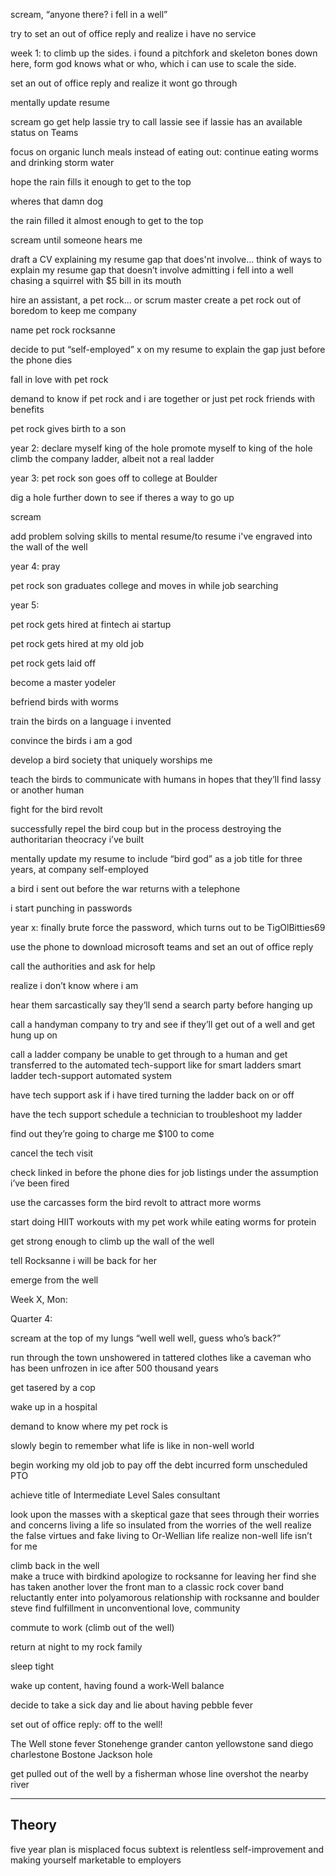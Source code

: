 
scream, “anyone there? i fell in a well” 

try to set an out of office reply and realize i have no service


week 1:  to climb up the sides. i found a pitchfork and skeleton bones down here, form god knows what or who, which i can use to scale the side. 

set an out of office reply and realize it wont go through 
 
mentally update resume 

scream go get help lassie 
try to call lassie 
see if lassie has an available status on Teams

focus on organic lunch meals instead of eating out:
continue eating worms and drinking storm water 

hope the rain fills it enough to get to the top

wheres that damn dog 

the rain filled it almost enough to get to the top 

scream until someone hears me 

draft a CV explaining my resume gap that does'nt involve...
think of ways to explain my resume gap that doesn’t involve admitting i fell into a well chasing a squirrel with $5 bill in its mouth 

hire an assistant, a pet rock...
or scrum master
create a pet rock out of boredom to keep me company 

name pet rock rocksanne

decide to put “self-employed” x on my resume to explain the gap just before the phone dies


fall in love with pet rock 

demand to know if pet rock and i are together or just pet rock friends with benefits 

pet rock gives birth to a son


year 2: declare myself king of the hole 
promote myself to king of the hole
climb the company ladder, albeit not a real ladder

year 3: pet rock son goes off to college at Boulder 

dig a hole further down to see if theres a way to go up 

scream

add problem solving skills to mental resume/to resume i've engraved into the wall of the well

year 4: pray 


pet rock son graduates college and moves in while job searching

year 5: 

pet rock gets hired at fintech ai startup 

pet rock gets hired at my old job

pet rock gets laid off 

become a master yodeler 

befriend birds with worms 



train the birds on a language i invented 

convince the birds i am a god 

develop a bird society that uniquely worships me

teach the birds to  communicate with humans in hopes that they’ll find lassy or another human 

fight for the bird revolt 

successfully repel the bird coup but in the process destroying the authoritarian theocracy i’ve built 

mentally update my resume  to include “bird god” as a job title for three years, at company self-employed 

a bird i sent out before the war returns with a telephone  
 
i start punching in passwords 

year x: finally brute force the password, which turns out to be TigOlBitties69

use the phone to download microsoft teams and set an out of office reply 

call the authorities and ask for help

realize i don’t know where i am 

hear them sarcastically say they’ll send a search party before hanging up 

call a handyman company to try and see if they’ll get out of a well and get hung up on 

call a ladder company be unable to get through to a  human and get transferred to the automated tech-support like for smart ladders 
smart ladder tech-support automated system 

have tech support ask if i have tired turning the ladder back on or off

have the tech support schedule a technician to troubleshoot my ladder 

find out they’re going to charge me $100 to come 

cancel the tech visit 

check linked in before the phone dies for job listings under the assumption i’ve been fired 

use the carcasses form the bird  revolt to attract more worms

start doing HIIT  workouts with my pet work while eating worms for protein 

get strong enough to climb up the wall of the well

tell Rocksanne i will be back for her

emerge from the well

Week X, Mon:

Quarter 4:

scream at the top of my lungs “well well well, guess who’s back?” 

run through the town unshowered in tattered clothes like a caveman who has been unfrozen in ice after 500 thousand years

get tasered by a cop 

wake up in a hospital 

demand to know where my pet rock is 

slowly begin to remember what  life is like in  non-well world 

begin working my old job to pay off the debt incurred form unscheduled PTO  

achieve title of Intermediate Level Sales consultant   

look upon the masses with a skeptical gaze that sees through their worries and concerns 
living a life so insulated from the worries of the well 
realize the false virtues and fake living to Or-Wellian life 
realize non-well life isn’t for me 

climb back in the well  
make a truce with birdkind
apologize to rocksanne for leaving her 
find she has taken another lover 
the front man to a classic rock cover band 
reluctantly enter into polyamorous relationship with rocksanne and boulder steve 
find fulfillment in unconventional love, community

commute to work (climb out of the well)

return at night to my rock family 

sleep tight 

wake  up content, having found a work-Well balance

decide to take a sick day and lie about having pebble fever 

set out of office reply: off to the well! 

The Well 
stone fever 
Stonehenge 
grander canton 
yellowstone 
sand diego 
charlestone
Bostone
Jackson hole 


get pulled out of the well by a fisherman whose line overshot the nearby river 

-------
## Theory

five year plan is misplaced focus
subtext is relentless self-improvement and making yourself marketable to employers

